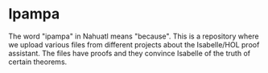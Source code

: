 # Ipampa
The word "ipampa" in Nahuatl means "because". This is a repository where we upload various files from different projects about the Isabelle/HOL proof assistant. The files have proofs and they convince Isabelle of the truth of certain theorems.
